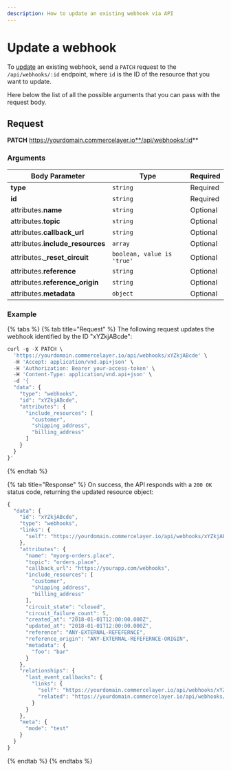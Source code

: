 ```yaml
---
description: How to update an existing webhook via API
---
```


# Update a webhook

To [update](https://docs.commercelayer.io/developers/updating-resources) an existing webhook, send a `PATCH` request to the `/api/webhooks/:id` endpoint, where `id` is the ID of the resource that you want to update.

Here below the list of all the possible arguments that you can pass with the request body.

## Request

**PATCH** https://yourdomain.commercelayer.io**/api/webhooks/:id**

### Arguments

| Body Parameter                    | Type                       | Required |
| --------------------------------- | -------------------------- | -------- |
| **type**                          | `string`                   | Required |
| **id**                            | `string`                   | Required |
| attributes.**name**               | `string`                   | Optional |
| attributes.**topic**              | `string`                   | Optional |
| attributes.**callback\_url**      | `string`                   | Optional |
| attributes.**include\_resources** | `array`                    | Optional |
| attributes.**\_reset\_circuit**   | `boolean, value is 'true'` | Optional |
| attributes.**reference**          | `string`                   | Optional |
| attributes.**reference\_origin**  | `string`                   | Optional |
| attributes.**metadata**           | `object`                   | Optional |

### Example

{% tabs %}
{% tab title="Request" %}
The following request updates the webhook identified by the ID "xYZkjABcde":

```javascript
curl -g -X PATCH \
  'https://yourdomain.commercelayer.io/api/webhooks/xYZkjABcde' \
  -H 'Accept: application/vnd.api+json' \
  -H 'Authorization: Bearer your-access-token' \
  -H 'Content-Type: application/vnd.api+json' \
  -d '{
  "data": {
    "type": "webhooks",
    "id": "xYZkjABcde",
    "attributes": {
      "include_resources": [
        "customer",
        "shipping_address",
        "billing_address"
      ]
    }
  }
}'
```
{% endtab %}

{% tab title="Response" %}
On success, the API responds with a `200 OK` status code, returning the updated resource object:

```javascript
{
  "data": {
    "id": "xYZkjABcde",
    "type": "webhooks",
    "links": {
      "self": "https://yourdomain.commercelayer.io/api/webhooks/xYZkjABcde"
    },
    "attributes": {
      "name": "myorg-orders.place",
      "topic": "orders.place",
      "callback_url": "https://yourapp.com/webhooks",
      "include_resources": [
        "customer",
        "shipping_address",
        "billing_address"
      ],
      "circuit_state": "closed",
      "circuit_failure_count": 5,
      "created_at": "2018-01-01T12:00:00.000Z",
      "updated_at": "2018-01-01T12:00:00.000Z",
      "reference": "ANY-EXTERNAL-REFEFERNCE",
      "reference_origin": "ANY-EXTERNAL-REFEFERNCE-ORIGIN",
      "metadata": {
        "foo": "bar"
      }
    },
    "relationships": {
      "last_event_callbacks": {
        "links": {
          "self": "https://yourdomain.commercelayer.io/api/webhooks/xYZkjABcde/relationships/last_event_callbacks",
          "related": "https://yourdomain.commercelayer.io/api/webhooks/xYZkjABcde/last_event_callbacks"
        }
      }
    },
    "meta": {
      "mode": "test"
    }
  }
}
```
{% endtab %}
{% endtabs %}
